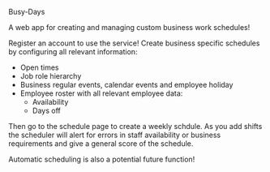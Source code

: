 Busy-Days

A web app for creating and managing custom business work schedules!

 Register an account to use the service!
 Create business specific schedules by configuring all relevant information:
   - Open times
   - Job role hierarchy 
   - Business regular events, calendar events and employee holiday 
   - Employee roster with all relevant employee data:
       * Availability 
       * Days off
     
  Then go to the schedule page to create a weekly schdule.
  As you add shifts the scheduler will alert for errors in staff availability or business requirements and give a general score of the schedule.

  Automatic scheduling is also a potential future function! 
        

